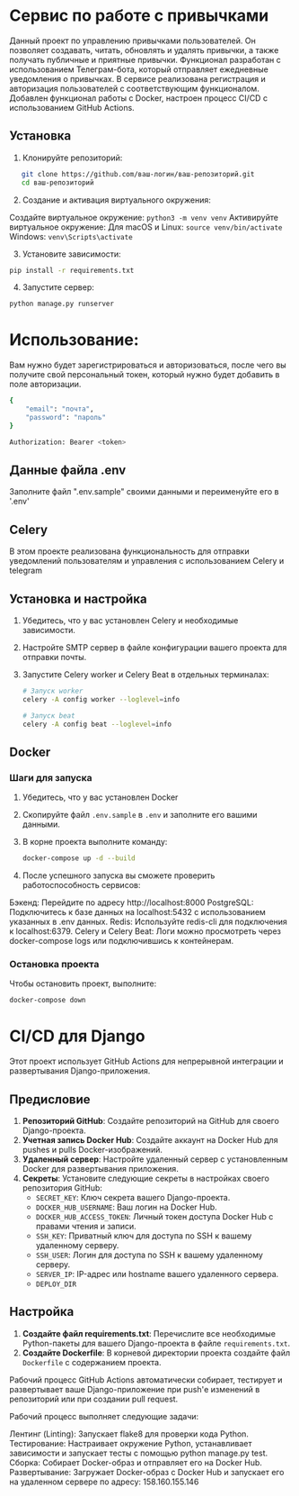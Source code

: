 # Сервис по работе с привычками
Данный проект по управлению привычками пользователей. Он позволяет создавать, читать, обновлять и удалять привычки, а также получать публичные и приятные привычки. Функционал разработан с использованием Телеграм-бота, который отправляет ежедневные уведомления о привычках. В сервисе реализована регистрация и авторизация пользователей с соответствующим функционалом. Добавлен функционал работы с Docker, настроен процесс CI/CD с использованием GitHub Actions.
## Установка

1. Клонируйте репозиторий:

```bash
   git clone https://github.com/ваш-логин/ваш-репозиторий.git
   cd ваш-репозиторий
```

2. Создание и активация виртуального окружения:

Создайте виртуальное окружение:
```python3 -m venv venv```
Активируйте виртуальное окружение:
Для macOS и Linux:
```source venv/bin/activate```
Windows:
```venv\Scripts\activate```

3. Установите зависимости:

```bash
pip install -r requirements.txt
```

4. Запустите сервер:
```bash
python manage.py runserver
```

# Использование:
Вам нужно будет зарегистрироваться и авторизоваться, после чего вы получите свой персональный токен, который нужно будет добавить в поле авторизации.
```bash
{
    "email": "почта",
    "password": "пароль"
}
```

```bash
Authorization: Bearer <token>
```

## Данные файла .env
Заполните файл ".env.sample" своими данными и переименуйте его в '.env'

## Celery

В этом проекте реализована функциональность для отправки уведомлений пользователям и управления  с использованием Celery и telegram

## Установка и настройка

1. Убедитесь, что у вас установлен Celery и необходимые зависимости.
2. Настройте SMTP сервер в файле конфигурации вашего проекта для отправки почты.
3. Запустите Celery worker и Celery Beat в отдельных терминалах:

   ```bash
   # Запуск worker
   celery -A config worker --loglevel=info

   # Запуск beat
   celery -A config beat --loglevel=info
   ```
## Docker

### Шаги для запуска

1. Убедитесь, что у вас установлен Docker
2. Скопируйте файл `.env.sample` в `.env` и заполните его вашими данными.
3. В корне проекта выполните команду:

   ```bash
   docker-compose up -d --build
   ```
4. После успешного запуска вы сможете проверить работоспособность сервисов:

Бэкенд: Перейдите по адресу http://localhost:8000
PostgreSQL: Подключитесь к базе данных на localhost:5432 с использованием указанных в .env данных.
Redis: Используйте redis-cli для подключения к localhost:6379.
Celery и Celery Beat: Логи можно просмотреть через docker-compose logs или подключившись к контейнерам.
### Остановка проекта
Чтобы остановить проект, выполните:
```bash
docker-compose down
````
# CI/CD для Django

Этот проект использует GitHub Actions для непрерывной интеграции и развертывания Django-приложения.

## Предисловие

1. **Репозиторий GitHub**: Создайте репозиторий на GitHub для своего Django-проекта.
2. **Учетная запись Docker Hub**: Создайте аккаунт на Docker Hub для pushes и pulls Docker-изображений.
3. **Удаленный сервер**: Настройте удаленный сервер с установленным Docker для развертывания приложения.
4. **Секреты**: Установите следующие секреты в настройках своего репозитория GitHub:
   - `SECRET_KEY`: Ключ секрета вашего Django-проекта.
   - `DOCKER_HUB_USERNAME`: Ваш логин на Docker Hub.
   - `DOCKER_HUB_ACCESS_TOKEN`: Личный токен доступа Docker Hub с правами чтения и записи.
   - `SSH_KEY`: Приватный ключ для доступа по SSH к вашему удаленному серверу.
   - `SSH_USER`: Логин для доступа по SSH к вашему удаленному серверу.
   - `SERVER_IP`: IP-адрес или hostname вашего удаленного сервера.
   - `DEPLOY_DIR`

## Настройка

1. **Создайте файл requirements.txt**: Перечислите все необходимые Python-пакеты для вашего Django-проекта в файле `requirements.txt`.
2. **Создайте Dockerfile**: В корневой директории проекта создайте файл `Dockerfile` с содержанием проекта.

Рабочий процесс GitHub Actions автоматически собирает, тестирует и развертывает ваше Django-приложение при push'е изменений в репозиторий или при создании pull request.

Рабочий процесс выполняет следующие задачи:

Лентинг (Linting): Запускает flake8 для проверки кода Python.
Тестирование: Настраивает окружение Python, устанавливает зависимости и запускает тесты с помощью python manage.py test.
Сборка: Собирает Docker-образ и отправляет его на Docker Hub.
Развертывание: Загружает Docker-образ с Docker Hub и запускает его на удаленном сервере по адресу: 158.160.155.146